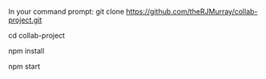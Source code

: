 In your command prompt:
git clone https://github.com/theRJMurray/collab-project.git

cd collab-project

npm install

npm start
